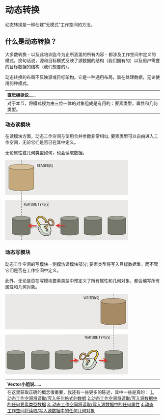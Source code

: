 # 动态转换

动态转换是一种创建“无模式”工作空间的方法。

## 什么是动态转换？

大多数转换 - 以及此培训迄今为止所涵盖的所有内容 - 都涉及工作空间中定义的模式。换句话说，源和目标模式反映了源数据的结构（我们拥有的）以及用户需要的目标数据的结构（我们想要的）。

动态转换的布局不反映源或目标架构。它是一种通用布局，旨在处理数据，无论使用何种模式。

|  直觉姐姐说...... |
| :--- |
|  对于本节，将模式视为由三位一体的对象组成是有用的：要素类型，属性和几何类型。 |

### 动态读模块

在读模块方面，动态工作空间与使用合并参数非常相似; 要素类型可以自由进入工作空间，无论它们是否已在其中定义。

无论属性或几何类型如何，也会读取数据。

![](../.gitbook/assets/img3.035.dynamicreadergraphic.png)

### 动态写模块

动态工作空间的写模块一侧模仿读模块部分; 要素类型将写入目标数据集，而不管它们是否在工作空间中定义。

此外，无论是否在写模块要素类型中预定义了所有属性和几何对象，都会编写所有属性和几何对象。

![](../.gitbook/assets/img3.036.dynamicwritergraphic.png)

|  Vector小姐说...... |
| :--- |
|  在这里获取正确的概念很重要，我还有一些更多的陈述，其中一些是真的：  [1. 动态工作空间将读取/写入任何格式的数据](http://52.73.3.37/fmedatastreaming/Manual/QAResponse2017.fmw?chapter=14&question=3&answer=1&DestDataset_TEXTLINE=C%3A%5CFMEOutput%5CQAResponse.html) [2.动态工作空间将读取/写入源数据中的任何要素类型数据](http://52.73.3.37/fmedatastreaming/Manual/QAResponse2017.fmw?chapter=14&question=3&answer=2&DestDataset_TEXTLINE=C%3A%5CFMEOutput%5CQAResponse.html) [3. 动态工作空间将读取/写入源数据中的任何属性](http://52.73.3.37/fmedatastreaming/Manual/QAResponse2017.fmw?chapter=14&question=3&answer=3&DestDataset_TEXTLINE=C%3A%5CFMEOutput%5CQAResponse.html) [4.动态工作空间将读取/写入源数据中的任何几何对象](http://52.73.3.37/fmedatastreaming/Manual/QAResponse2017.fmw?chapter=14&question=3&answer=4&DestDataset_TEXTLINE=C%3A%5CFMEOutput%5CQAResponse.html) |

